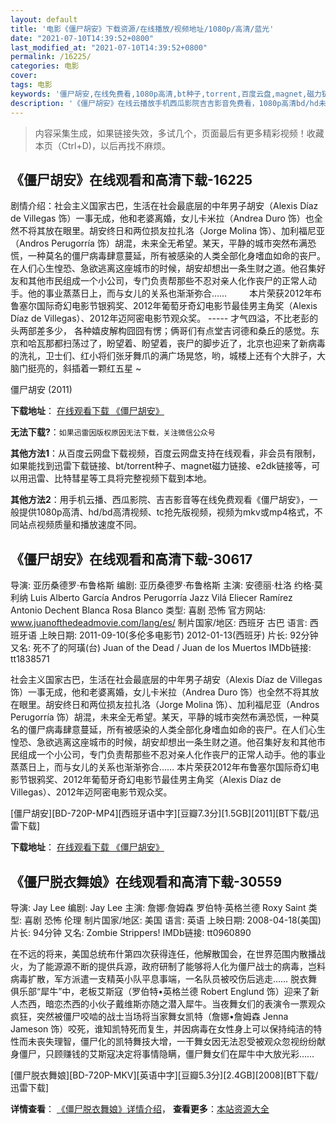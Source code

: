```yaml
---
layout: default
title: '电影《僵尸胡安》下载资源/在线播放/视频地址/1080p/高清/蓝光'
date: "2021-07-10T14:39:52+0800"
last_modified_at: "2021-07-10T14:39:52+0800"
permalink: /16225/
categories: 电影
cover:
tags: 电影
keywords: '僵尸胡安,在线免费看,1080p高清,bt种子,torrent,百度云盘,magnet,磁力链,迅雷下载资源'
description: '《僵尸胡安》在线云播放手机西瓜影院吉吉影音免费看，1080p高清bd/hd未删减完整版和tc抢先枪版，mkv/mp4格式，附带bt/torrent种子、magnet/磁力链、百度云盘、网盘资源迅雷下载链接'
---
```


>内容采集生成，如果链接失效，多试几个，页面最后有更多精彩视频！收藏本页（Ctrl+D)，以后再找不麻烦。


## 《僵尸胡安》在线观看和高清下载-16225

剧情介绍：社会主义国家古巴，生活在社会最底层的中年男子胡安（Alexis Díaz de Villegas 饰）一事无成，他和老婆离婚，女儿卡米拉（Andrea Duro 饰）也全然不将其放在眼里。胡安终日和两位损友拉扎洛（Jorge Molina 饰）、加利福尼亚（Andros Perugorría 饰）胡混，未来全无希望。某天，平静的城市突然布满恐慌，一种莫名的僵尸病毒肆意蔓延，所有被感染的人类全部化身嗜血如命的丧尸。在人们心生惶恐、急欲逃离这座城市的时候，胡安却想出一条生财之道。他召集好友和其他市民组成一个小公司，专门负责帮那些不忍对亲人化作丧尸的正常人动手。他的事业蒸蒸日上，而与女儿的关系也渐渐弥合……  　　本片荣获2012年布鲁塞尔国际奇幻电影节银鸦奖、2012年葡萄牙奇幻电影节最佳男主角奖（Alexis Díaz de Villegas）、2012年迈阿密电影节观众奖。 ----- 才气四溢，不比老彭的头两部差多少， 各种嬉皮解构囧囧有愣；俩哥们有点堂吉诃德和桑丘的感觉。东京和哈瓦那都扫荡过了，盼望着、盼望着，丧尸的脚步近了，北京也迎来了新病毒的洗礼，卫士们、红小将们张牙舞爪的满广场晃悠，哟，城楼上还有个大胖子，大脑门挺亮的，斜插着一颗红五星 ~


僵尸胡安 (2011)

**下载地址**： [在线观看下载 《僵尸胡安》](https://www.btbtdy.me/btdy/dy4160.html) 


**无法下载?**：`如果迅雷因版权原因无法下载，关注微信公众号 `

**其他方法1**：从百度云网盘下载视频，百度云网盘支持在线观看，非会员有限制，如果能找到迅雷下载链接、bt/torrent种子、magnet磁力链接、e2dk链接等，可以用迅雷、比特彗星等工具将完整视频下载到本地。

**其他方法2**：用手机云播、西瓜影院、吉吉影音等在线免费观看《僵尸胡安》，一般提供1080p高清、hd/bd高清视频、tc抢先版视频，视频为mkv或mp4格式，不同站点视频质量和播放速度不同。


## 《僵尸胡安》在线观看和高清下载-30617

导演: 亚历桑德罗·布鲁格斯 编剧: 亚历桑德罗·布鲁格斯 主演: 安德丽·杜洛 约格·莫利纳 Luis Alberto García Andros Perugorría Jazz Vilá Eliecer Ramírez Antonio Dechent Blanca Rosa Blanco 类型: 喜剧 恐怖 官方网站: www.juanofthedeadmovie.com/lang/es/ 制片国家/地区: 西班牙 古巴 语言: 西班牙语 上映日期: 2011-09-10(多伦多电影节) 2012-01-13(西班牙) 片长: 92分钟 又名: 死不了的阿璜(台) Juan of the Dead / Juan de los Muertos IMDb链接: tt1838571

社会主义国家古巴，生活在社会最底层的中年男子胡安（Alexis Díaz de Villegas 饰）一事无成，他和老婆离婚，女儿卡米拉（Andrea Duro 饰）也全然不将其放在眼里。胡安终日和两位损友拉扎洛（Jorge Molina 饰）、加利福尼亚（Andros Perugorría 饰）胡混，未来全无希望。某天，平静的城市突然布满恐慌，一种莫名的僵尸病毒肆意蔓延，所有被感染的人类全部化身嗜血如命的丧尸。在人们心生惶恐、急欲逃离这座城市的时候，胡安却想出一条生财之道。他召集好友和其他市民组成一个小公司，专门负责帮那些不忍对亲人化作丧尸的正常人动手。他的事业蒸蒸日上，而与女儿的关系也渐渐弥合…… 本片荣获2012年布鲁塞尔国际奇幻电影节银鸦奖、2012年葡萄牙奇幻电影节最佳男主角奖（Alexis Díaz de Villegas）、2012年迈阿密电影节观众奖。


[僵尸胡安][BD-720P-MP4][西班牙语中字][豆瓣7.3分][1.5GB][2011][BT下载/迅雷下载]

**下载地址**： [在线观看下载 《僵尸胡安》](https://www.btdx8.com/torrent/juan_de_los_muertos_2011.html) 


## 《僵尸脱衣舞娘》在线观看和高清下载-30559

导演: Jay Lee 编剧: Jay Lee 主演: 詹娜·詹姆森 罗伯特·英格兰德 Roxy Saint 类型: 喜剧 恐怖 伦理 制片国家/地区: 美国 语言: 英语 上映日期: 2008-04-18(美国) 片长: 94分钟 又名: Zombie Strippers! IMDb链接: tt0960890

在不远的将来，美国总统布什第四次获得连任，他解散国会，在世界范围内散播战火，为了能源源不断的提供兵源，政府研制了能够将人化为僵尸战士的病毒，岂料病毒扩散，军方派遣一支精英小队平息事端，一名队员被咬伤后逃走…… 脱衣舞俱乐部“犀牛”中，老板艾斯寇（罗伯特•英格兰德 Robert Englund 饰）迎来了新人杰西，暗恋杰西的小伙子戴维斯亦随之潜入犀牛。当夜舞女们的表演令一票观众疯狂，突然被僵尸咬啮的战士当场将当家舞女凯特（詹娜•詹姆森 Jenna Jameson 饰）咬死，谁知凯特死而复生，并因病毒在女性身上可以保持纯洁的特性而未丧失理智，僵尸化的凯特舞技大增，一干舞女因无法忍受被观众忽视纷纷献身僵尸，只顾赚钱的艾斯寇决定将事情隐瞒，僵尸舞女们在犀牛中大放光彩……


[僵尸脱衣舞娘][BD-720P-MKV][英语中字][豆瓣5.3分][2.4GB][2008][BT下载/迅雷下载]

**详情查看**： [《僵尸脱衣舞娘》详情介绍](/movie/30559/)， **查看更多**：[本站资源大全](/movie/t/all/)

